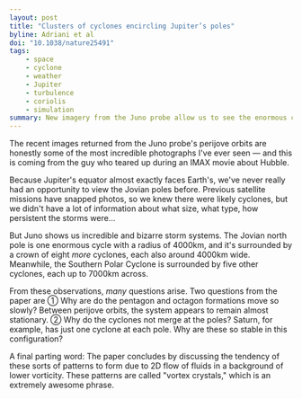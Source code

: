 ```yaml
---
layout: post
title: "Clusters of cyclones encircling Jupiter’s poles"
byline: Adriani et al
doi: "10.1038/nature25491"
tags:
    - space
    - cyclone
    - weather
    - Jupiter
    - turbulence
    - coriolis
    - simulation
summary: New imagery from the Juno probe allow us to see the enormous cyclone systems storming on Jupiter's north and south poles.
---
```


The recent images returned from the Juno probe's perijove orbits are honestly some of the most incredible photographs I've ever seen — and this is coming from the guy who teared up during an IMAX movie about Hubble.

Because Jupiter's equator almost exactly faces Earth's, we've never really had an opportunity to view the Jovian poles before. Previous satellite missions have snapped photos, so we knew there were likely cyclones, but we didn't have a lot of information about what size, what type, how persistent the storms were...

But Juno shows us incredible and bizarre storm systems. The Jovian north pole is one enormous cycle with a radius of 4000km, and it's surrounded by a crown of eight _more_ cyclones, each also around 4000km wide. Meanwhile, the Southern Polar Cyclone is surrounded by five other cyclones, each up to 7000km across.

From these observations, _many_ questions arise. Two questions from the paper are ① Why are do the pentagon and octagon formations move so slowly? Between perijove orbits, the system appears to remain almost stationary. ② Why do the cyclones not merge at the poles? Saturn, for example, has just one cyclone at each pole. Why are these so stable in this configuration?

A final parting word: The paper concludes by discussing the tendency of these sorts of patterns to form due to 2D flow of fluids in a background of lower vorticity. These patterns are called "vortex crystals," which is an extremely awesome phrase.
